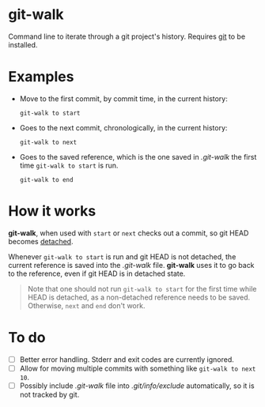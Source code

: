 # git-walk

Command line to iterate through a git project's history. Requires [git](https://git-scm.com/) to be installed.

# Examples

- Move to the first commit, by commit time, in the current history:
  ```
  git-walk to start
  ```

- Goes to the next commit, chronologically, in the current history:
  ```
  git-walk to next
  ```

- Goes to the saved reference, which is the one saved in _.git-walk_ the first time `git-walk to start` is run.
  ```
  git-walk to end
  ```

# How it works

**git-walk**, when used with `start` or `next` checks out a commit, so git HEAD becomes [detached](https://git-scm.com/docs/git-checkout#_detached_head).

Whenever `git-walk to start` is run and git HEAD is not detached, the current reference is saved into the _.git-walk_ file. **git-walk** uses it to go back to the reference, even if git HEAD is in detached state.

> Note that one should not run `git-walk to start` for the first time while HEAD is detached, as a non-detached reference needs to be saved. Otherwise, `next` and `end` don't work.

# To do

- [ ] Better error handling. Stderr and exit codes are currently ignored.
- [ ] Allow for moving multiple commits with something like `git-walk to next 10`.
- [ ] Possibly include _.git-walk_ file into _.git/info/exclude_ automatically, so it is not tracked by git.

